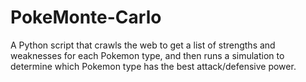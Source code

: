 # PokeMonte-Carlo
A Python script that crawls the web to get a list of strengths and weaknesses for each Pokemon type, 
and then runs a simulation to determine which Pokemon type has the best attack/defensive power.
